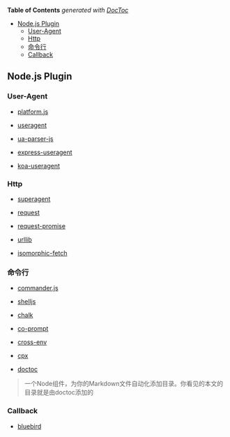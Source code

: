 <!-- START doctoc generated TOC please keep comment here to allow auto update -->
<!-- DON'T EDIT THIS SECTION, INSTEAD RE-RUN doctoc TO UPDATE -->
**Table of Contents**  *generated with [DocToc](https://github.com/thlorenz/doctoc)*

- [Node.js Plugin](#nodejs-plugin)
  - [User-Agent](#user-agent)
  - [Http](#http)
  - [命令行](#%E5%91%BD%E4%BB%A4%E8%A1%8C)
  - [Callback](#callback)

<!-- END doctoc generated TOC please keep comment here to allow auto update -->

## Node.js Plugin

### User-Agent

- [platform.js](https://github.com/bestiejs/platform.js)

- [useragent](https://github.com/3rd-Eden/useragent)

- [ua-parser-js](https://github.com/faisalman/ua-parser-js)

- [express-useragent](https://github.com/biggora/express-useragent/)

- [koa-useragent](https://github.com/rvboris/koa-useragent)

### Http

- [superagent](https://github.com/visionmedia/superagent)

- [request](https://github.com/request/request)

- [request-promise](https://github.com/request/request-promise)

- [urllib](https://github.com/node-modules/urllib)

- [isomorphic-fetch](https://github.com/matthew-andrews/isomorphic-fetch)

### 命令行

- [commander.js](https://github.com/tj/commander.js)

- [shelljs](https://github.com/shelljs/shelljs)

- [chalk](https://github.com/chalk/chalk)

- [co-prompt](https://github.com/tj/co-prompt)

- [cross-env](https://github.com/kentcdodds/cross-env)

- [cpx](https://github.com/mysticatea/cpx)

- [doctoc](https://github.com/thlorenz/doctoc)

> 一个Node组件，为你的Markdown文件自动化添加目录。你看见的本文的目录就是由doctoc添加的


### Callback

- [bluebird](https://github.com/petkaantonov/bluebird)
